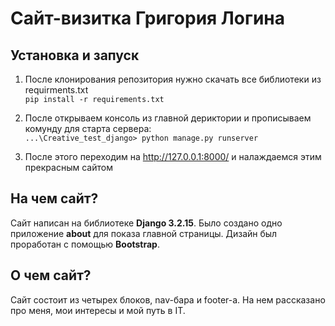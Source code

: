 # Сайт-визитка Григория Логина


## Установка и запуск
1. После клонирования репозитория нужно скачать все библиотеки из requirments.txt </br>
`pip install -r requirements.txt`

2. После открываем консоль из главной дериктории и прописываем комунду для старта сервера:</br>
`...\Creative_test_django> python manage.py runserver`

3. После этого переходим на http://127.0.0.1:8000/ и налаждаемся этим прекрасным сайтом


## На чем сайт?
Сайт написан на библиотеке **Django 3.2.15**. Было создано одно приложение **about** для показа главной страницы. Дизайн был проработан с помощью **Bootstrap**. 


## О чем сайт?
Сайт состоит из четырех блоков, nav-бара и footer-а. На нем рассказано про меня, мои интересы и мой путь в IT.  
